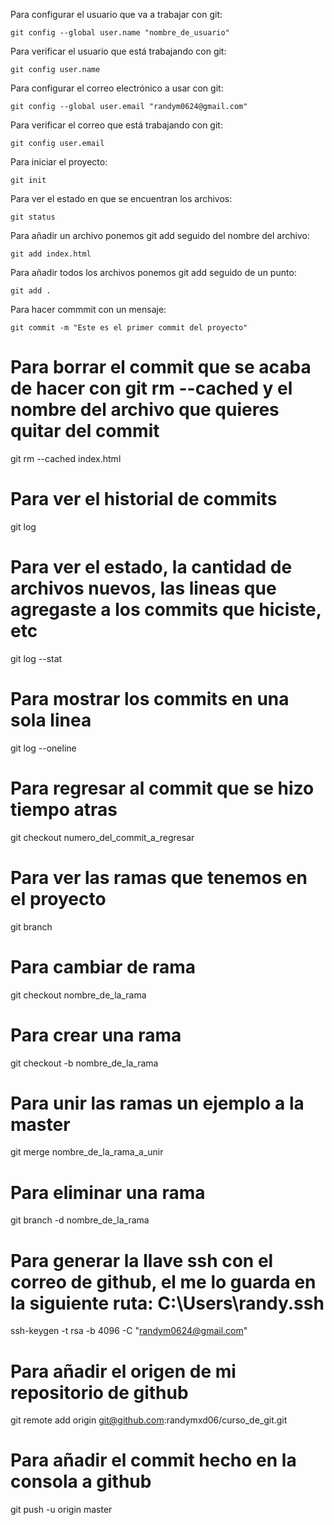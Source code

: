 Para configurar el usuario que va a trabajar con git:

```
git config --global user.name "nombre_de_usuario"
```

Para verificar el usuario que está trabajando con git:

```
git config user.name
```

Para configurar el correo electrónico a usar con git:

```
git config --global user.email "randym0624@gmail.com"
```

Para verificar el correo que está trabajando con git:

```
git config user.email
```

Para iniciar el proyecto:

```
git init
```

Para ver el estado en que se encuentran los archivos:

```
git status
```

Para añadir un archivo ponemos git add seguido del nombre del archivo:

```
git add index.html
```

Para añadir todos los archivos ponemos git add seguido de un punto:

```
git add .
```

Para hacer commmit con un mensaje:

```
git commit -m "Este es el primer commit del proyecto"
```

# Para borrar el commit que se acaba de hacer con git rm --cached y el nombre del archivo que quieres quitar del commit
git rm --cached index.html

# Para ver el historial de commits
git log

# Para ver el estado, la cantidad de archivos nuevos, las lineas que agregaste a los commits que hiciste, etc
git log --stat

# Para mostrar los commits en una sola linea
git log --oneline

# Para regresar al commit que se hizo tiempo atras
git checkout numero_del_commit_a_regresar

# Para ver las ramas que tenemos en el proyecto
git branch

# Para cambiar de rama
git checkout nombre_de_la_rama

# Para crear una rama
git checkout -b nombre_de_la_rama

# Para unir las ramas un ejemplo a la master
git merge nombre_de_la_rama_a_unir

# Para eliminar una rama
git branch -d nombre_de_la_rama

# Para generar la llave ssh con el correo de github, el me lo guarda en la siguiente ruta: C:\Users\randy\.ssh
ssh-keygen -t rsa -b 4096 -C "randym0624@gmail.com"

# Para añadir el origen de mi repositorio de github
git remote add origin git@github.com:randymxd06/curso_de_git.git

# Para añadir el commit hecho en la consola a github
git push -u origin master
